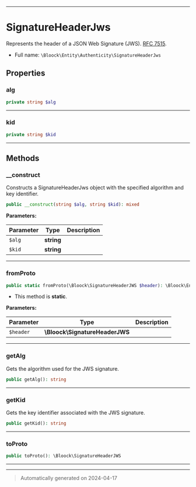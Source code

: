 ***

# SignatureHeaderJws

Represents the header of a JSON Web Signature (JWS). [RFC 7515](https://datatracker.ietf.org/doc/html/rfc7515).



* Full name: `\Bloock\Entity\Authenticity\SignatureHeaderJws`



## Properties


### alg



```php
private string $alg
```






***

### kid



```php
private string $kid
```






***

## Methods


### __construct

Constructs a SignatureHeaderJws object with the specified algorithm and key identifier.

```php
public __construct(string $alg, string $kid): mixed
```








**Parameters:**

| Parameter | Type | Description |
|-----------|------|-------------|
| `$alg` | **string** |  |
| `$kid` | **string** |  |





***

### fromProto



```php
public static fromProto(\Bloock\SignatureHeaderJWS $header): \Bloock\Entity\Authenticity\SignatureHeaderJws
```



* This method is **static**.




**Parameters:**

| Parameter | Type | Description |
|-----------|------|-------------|
| `$header` | **\Bloock\SignatureHeaderJWS** |  |





***

### getAlg

Gets the algorithm used for the JWS signature.

```php
public getAlg(): string
```












***

### getKid

Gets the key identifier associated with the JWS signature.

```php
public getKid(): string
```












***

### toProto



```php
public toProto(): \Bloock\SignatureHeaderJWS
```












***


***
> Automatically generated on 2024-04-17
